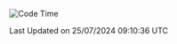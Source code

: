 <!--START_SECTION:waka-->
![Code Time](http://img.shields.io/badge/Code%20Time-1%2C511%20hrs%2019%20mins-blue)


 Last Updated on 25/07/2024 09:10:36 UTC
<!--END_SECTION:waka-->
